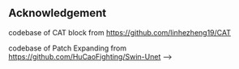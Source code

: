 <!-- # Hformer: Hybrid CNN-Transformer for Fringe Order Prediction in Phase Unwrapping of Fringe Projection

Code used for Hformer: Hybrid CNN-Transformer for Fringe Order Prediction in Phase Unwrapping of Fringe Projection.

The whole codes will be released after the paper has been completely reviewed or accepted.


## Implementation
Base on Python 3.7 and PaddlePaddle 2.0. The PyTorch version will be public soon.
<!-- ## Main Pipeline
![mainpipline](https://user-images.githubusercontent.com/84077203/137656145-ee630b3a-e9cd-4faf-9302-b3534bd9952f.png) -->

<!-- ## Representative Visual Results
![wrap139](https://user-images.githubusercontent.com/84077203/137653421-9d4baef7-0bc9-4c4a-affe-726cfe87a15c.png)
![unwrap139](https://user-images.githubusercontent.com/84077203/137655883-fd9c4e43-50fc-4b31-b394-ab166af21a70.png) -->
## Acknowledgement
codebase of CAT block from https://github.com/linhezheng19/CAT

codebase of Patch Expanding from https://github.com/HuCaoFighting/Swin-Unet
 -->
